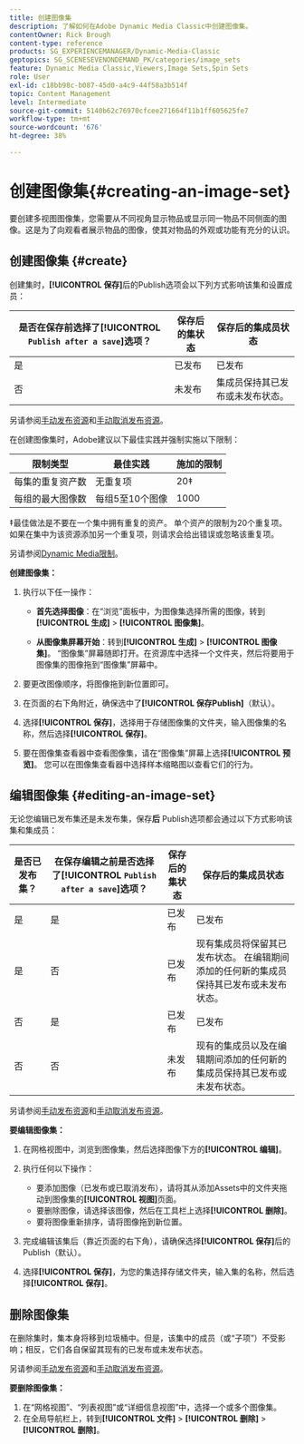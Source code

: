 ```yaml
---
title: 创建图像集
description: 了解如何在Adobe Dynamic Media Classic中创建图像集。
contentOwner: Rick Brough
content-type: reference
products: SG_EXPERIENCEMANAGER/Dynamic-Media-Classic
geptopics: SG_SCENESEVENONDEMAND_PK/categories/image_sets
feature: Dynamic Media Classic,Viewers,Image Sets,Spin Sets
role: User
exl-id: c18bb98c-b087-45d0-a4c9-44f58a3b514f
topic: Content Management
level: Intermediate
source-git-commit: 5140b62c76970cfcee271664f11b1ff605625fe7
workflow-type: tm+mt
source-wordcount: '676'
ht-degree: 38%

---
```


# 创建图像集{#creating-an-image-set}

要创建多视图图像集，您需要从不同视角显示物品或显示同一物品不同侧面的图像。这是为了向观看者展示物品的图像，使其对物品的外观或功能有充分的认识。

## 创建图像集 {#create}

创建集时，**[!UICONTROL 保存]**&#x200B;后的Publish选项会以下列方式影响该集和设置成员：

| 是否在保存前选择了&#x200B;**[!UICONTROL `Publish after a save`]**&#x200B;选项？ | 保存后的集状态 | 保存后的集成员状态 |
| --- | --- | --- |
| 是 | 已发布 | 已发布 |
| 否 | 未发布 | 集成员保持其已发布或未发布状态。 |

另请参阅[手动发布资源](publishing-files.md#manually_publishing_assets)和[手动取消发布资源](publishing-files.md#manually_unpublishing_assets)。

在创建图像集时，Adobe建议以下最佳实践并强制实施以下限制：

| 限制类型 | 最佳实践 | 施加的限制 |
| --- | --- | --- |
| 每集的重复资产数 | 无重复项 | 20‡ |
| 每组的最大图像数 | 每组5至10个图像 | 1000 |

‡最佳做法是不要在一个集中拥有重复的资产。 单个资产的限制为20个重复项。 如果在集中为该资源添加另一个重复项，则请求会给出错误或忽略该重复项。

另请参阅[Dynamic Media限制](/help/using/limitations.md)。

**创建图像集：**

1. 执行以下任一操作：

   * **首先选择图像**：在“浏览”面板中，为图像集选择所需的图像，转到&#x200B;**[!UICONTROL 生成]** > **[!UICONTROL 图像集]**。

   * **从图像集屏幕开始**：转到&#x200B;**[!UICONTROL 生成]** > **[!UICONTROL 图像集]**。 “图像集”屏幕随即打开。在资源库中选择一个文件夹，然后将要用于图像集的图像拖到“图像集”屏幕中。

1. 要更改图像顺序，将图像拖到新位置即可。
1. 在页面的右下角附近，确保选中了&#x200B;**[!UICONTROL 保存Publish]**（默认）。
1. 选择&#x200B;**[!UICONTROL 保存]**，选择用于存储图像集的文件夹，输入图像集的名称，然后选择&#x200B;**[!UICONTROL 保存]**。
1. 要在图像集查看器中查看图像集，请在“图像集”屏幕上选择&#x200B;**[!UICONTROL 预览]**。 您可以在图像集查看器中选择样本缩略图以查看它们的行为。

## 编辑图像集 {#editing-an-image-set}

无论您编辑已发布集还是未发布集，保存&#x200B;**后** Publish选项都会通过以下方式影响该集和集成员：

| 是否已发布集？ | 在保存编辑之前是否选择了&#x200B;**[!UICONTROL `Publish after a save`]**&#x200B;选项？ | 保存后的集状态 | 保存后的集成员状态 |
| --- | --- | --- | --- |
| 是 | 是 | 已发布 | 已发布 |
| 是 | 否 | 已发布 | 现有集成员将保留其已发布状态。 在编辑期间添加的任何新的集成员保持其已发布或未发布状态。 |
| 否 | 是 | 已发布 | 已发布 |
| 否 | 否 | 未发布 | 现有的集成员以及在编辑期间添加的任何新的集成员保持其已发布或未发布状态。 |

另请参阅[手动发布资源](publishing-files.md#manually_publishing_assets)和[手动取消发布资源](publishing-files.md#manually_unpublishing_assets)。

**要编辑图像集：**

1. 在网格视图中，浏览到图像集，然后选择图像下方的&#x200B;**[!UICONTROL 编辑]**。
1. 执行任何以下操作：

   * 要添加图像（已发布或已取消发布），请将其从添加Assets中的文件夹拖动到图像集的&#x200B;**[!UICONTROL 视图]**&#x200B;页面。
   * 要删除图像，请选择该图像，然后在工具栏上选择&#x200B;**[!UICONTROL 删除]**。
   * 要将图像重新排序，请将图像拖到新位置。

1. 完成编辑该集后（靠近页面的右下角），请确保选择&#x200B;**[!UICONTROL 保存]**&#x200B;后的Publish（默认）。
1. 选择&#x200B;**[!UICONTROL 保存]**，为您的集选择存储文件夹，输入集的名称，然后选择&#x200B;**[!UICONTROL 保存]**。

## 删除图像集

在删除集时，集本身将移到垃圾桶中。但是，该集中的成员（或“子项”）不受影响；相反，它们各自保留其现有的已发布或未发布状态。

另请参阅[手动发布资源](publishing-files.md#manually_publishing_assets)和[手动取消发布资源](publishing-files.md#manually_unpublishing_assets)。

**要删除图像集：**

1. 在“网格视图”、“列表视图”或“详细信息视图”中，选择一个或多个图像集。
1. 在全局导航栏上，转到&#x200B;**[!UICONTROL 文件]** > **[!UICONTROL 删除]** > **[!UICONTROL 删除]**。
